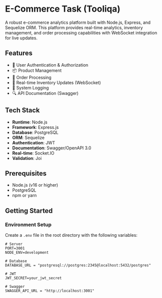 # E-Commerce Task (Tooliqa)

A robust e-commerce analytics platform built with Node.js, Express, and Sequelize ORM. This platform provides real-time analytics, inventory management, and order processing capabilities with WebSocket integration for live updates.

## Features

- 🔐 User Authentication & Authorization
- 📦 Product Management
- 🛒 Order Processing
- 🔄 Real-time Inventory Updates (WebSocket)
- 📝 System Logging
- 🔍 API Documentation (Swagger)

## Tech Stack

- **Runtime**: Node.js
- **Framework**: Express.js
- **Database**: PostgreSQL
- **ORM**: Sequelize
- **Authentication**: JWT
- **Documentation**: Swagger/OpenAPI 3.0
- **Real-time**: Socket.IO
- **Validation**: Joi

## Prerequisites

- Node.js (v16 or higher)
- PostgreSQL
- npm or yarn

## Getting Started

### Environment Setup

Create a `.env` file in the root directory with the following variables:

```env
# Server
PORT=3001
NODE_ENV=development

# Database
DATABASE_URL = "postgresql://postgres:2345@localhost:5432/postgres"

# JWT
JWT_SECRET=your_jwt_secret

# Swagger
SWAGGER_API_URL = "http://localhost:3001"

```
